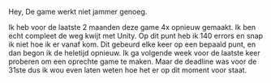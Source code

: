 Hey, De game werkt niet jammer genoeg.

Ik heb voor de laatste 2 maanden deze game 4x opnieuw gemaakt. Ik ben echt compleet de weg kwijt met Unity. Op dit punt heb ik 140 errors en snap ik niet hoe ik er vanaf kom.
Dit gebeurd elke keer op een bepaald punt, en dan begon ik de heletijd opnieuw. Ik ga volgende week voor de laatste keer proberen om een oprechte game te maken. Maar de deadline was voor de 31ste dus ik wou even laten weten hoe het er op dit moment voor staat.
